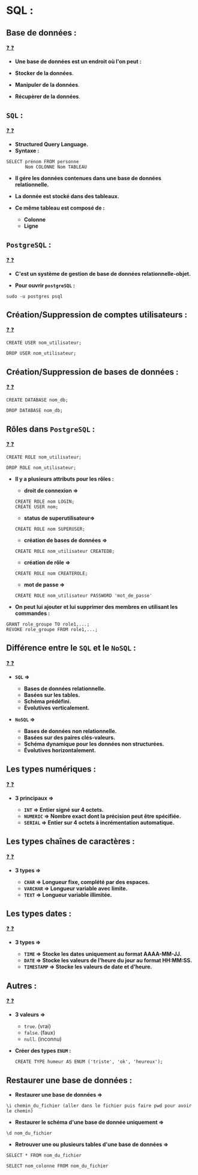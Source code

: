 # SQL :

## Base de données :

[:question: :question:](baseDonnee.md)

- **Une base de données est un endroit où l'on peut :**

- **Stocker de la données**.
- **Manipuler de la données**.
- **Récupèrer de la données**.

## `SQL` :

[:question: :question:](sql.md)

- **Structured Query Language.**
- **Syntaxe :**

```
SELECT prénom FROM personne
       Nom COLONNE Nom TABLEAU
```

- **Il gére les données contenues dans une base de données relationnelle.**

- **La donnée est stocké dans des tableaux.**
- **Ce même tableau est composé de :**
  - **Colonne**
  - **Ligne**

## `PostgreSQL` :

[:question: :question:](postgresql.md)

- **C'est un système de gestion de base de données relationnelle-objet.**

- **Pour ouvrir `postgreSQL` :**

```
sudo -u postgres psql
```

## Création/Suppression de comptes utilisateurs :

[:question: :question:](creerSupp.md)

```
CREATE USER nom_utilisateur;
```

```
DROP USER nom_utilisateur;
```

## Création/Suppression de bases de données :

[:question: :question:](creerSuppDd.md)

```
CREATE DATABASE nom_db;
```

```
DROP DATABASE nom_db;
```

## Rôles dans `PostgreSQL` :

[:question: :question:](roles.md)

```
CREATE ROLE nom_utilisateur;
```

```
DROP ROLE nom_utilisateur;
```

- **Il y a plusieurs attributs pour les rôles :**

  - **droit de connexion =>**

  ```
  CREATE ROLE nom LOGIN;
  CREATE USER nom;
  ```

  - **status de superutilisateur=>**

  ```
  CREATE ROLE nom SUPERUSER;
  ```

  - **création de bases de données =>**

  ```
  CREATE ROLE nom_utilisateur CREATEDB;
  ```

  - **création de rôle =>**

  ```
  CREATE ROLE nom CREATEROLE;
  ```

  - **mot de passe =>**

  ```
  CREATE ROLE nom_utilisateur PASSWORD 'mot_de_passe'
  ```

- **On peut lui ajouter et lui supprimer des membres en utilisant les commandes :**

```
GRANT role_groupe TO role1,...;
REVOKE role_groupe FROM role1,...;
```

## Différence entre le `SQL` et le `NoSQL` :

[:question: :question:](sqlVsNosql.md)

- **`SQL` =>**

  - **Bases de données relationnelle.**
  - **Basées sur les tables.**
  - **Schéma prédéfini.**
  - **Évolutives verticalement.**

- **`NoSQL` =>**
  - **Bases de données non relationnelle.**
  - **Basées sur des paires clés-valeurs.**
  - **Schéma dynamique pour les données non structurées.**
  - **Évolutives horizontalement.**

## Les types numériques :

[:question: :question:](typesNumeriques.md)

- **3 principaux =>**

  - **`INT` => Entier signé sur 4 octets.**
  - **`NUMERIC` => Nombre exact dont la précision peut être spécifiée.**
  - **`SERIAL` => Entier sur 4 octets à incrémentation automatique.**

## Les types chaînes de caractères :

[:question: :question:](typesChaines.md)

- **3 types =>**

  - **`CHAR` => Longueur fixe, complété par des espaces.**
  - **`VARCHAR` => Longueur variable avec limite.**
  - **`TEXT` => Longueur variable illimitée.**

## Les types dates :

[:question: :question:](typesDates.md)

- **3 types =>**

  - **`TIME` => Stocke les dates uniquement au format AAAA-MM-JJ.**
  - **`DATE` => Stocke les valeurs de l'heure du jour au format HH:MM:SS.**
  - **`TIMESTAMP` => Stocke les valeurs de date et d'heure.**

## Autres :

[:question: :question:](autres.md)

- **3 valeurs =>**

  - `true`. (vrai)
  - `false`. (faux)
  - `null`. (inconnu)

- **Créer des types `ENUM` :**

  ```
  CREATE TYPE humeur AS ENUM ('triste', 'ok', 'heureux');
  ```

## Restaurer une base de données :

- **Restaurer une base de données =>**

```
\i chemin_du_fichier (aller dans le fichier puis faire pwd pour avoir le chemin)
```

- **Restaurer le schéma d'une base de donnée uniquement =>**

```
\d nom_du_fichier
```

- **Retrouver une ou plusieurs tables d'une base de données =>**

```
SELECT * FROM nom_du_fichier

SELECT nom_colonne FROM nom_du_fichier
```
